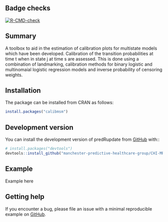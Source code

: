
<!-- README.md is generated from README.Rmd. Please edit that file -->

## Badge checks

<!-- badges: start -->

[![R-CMD-check](https://github.com/manchester-predictive-healthcare-group/CHI-MRC-multi-outcome/actions/workflows/R-CMD-check.yaml/badge.svg)](https://github.com/manchester-predictive-healthcare-group/CHI-MRC-multi-outcome/actions/workflows/R-CMD-check.yaml)
<!-- badges: end -->

## Summary

A toolbox to aid in the estimation of calibration plots for multistate
models which have been developed. Calibration of the transition
probabilities at time t when in state j at time s are assessed. This is
done using a combination of landmarking, calibration methods for binary
logistic and multinomaial logistic regression models and inverse
probability of censoring weights.

## Installation

The package can be installed from CRAN as follows:

``` r
install.packages("calibmsm")
```

## Development version

You can install the development version of predRupdate from
[GitHub](https://github.com/) with::

``` r
# install.packages("devtools")
devtools::install_github("manchester-predictive-healthcare-group/CHI-MRC-multi-outcome/tree/main/Project%209%20calibmsm/pkgsrc")
```

## Example

Example here

## Getting help

If you encounter a bug, please file an issue with a minimal reproducible
example on
[GitHub](https://github.com/manchester-predictive-healthcare-group/CHI-MRC-multi-outcome/tree/main/Project%209%20calibmsm/pkgsrc).
